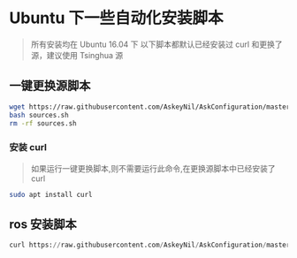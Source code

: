 # Ubuntu 下一些自动化安装脚本

> 所有安装均在 Ubuntu 16.04 下
> 以下脚本都默认已经安装过 curl 和更换了源，建议使用 Tsinghua 源



## 一键更换源脚本

```bash
wget https://raw.githubusercontent.com/AskeyNil/AskConfiguration/master/sources.sh
bash sources.sh
rm -rf sources.sh
```

### 安装 curl
> 如果运行一键更换脚本,则不需要运行此命令,在更换源脚本中已经安装了 curl
```bash
sudo apt install curl
```

## ros 安装脚本

```python
curl https://raw.githubusercontent.com/AskeyNil/AskConfiguration/master/ros.sh | bash
```

